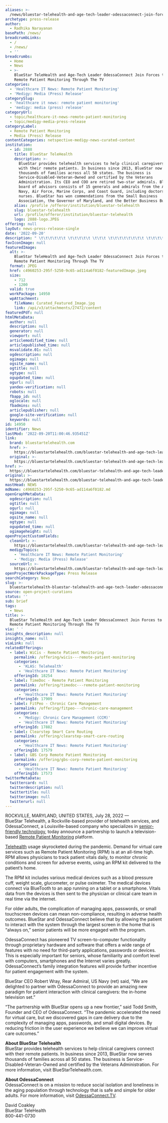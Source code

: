```yaml
---
aliases: >-
  /news/bluestar-telehealth-and-age-tech-leader-odessaconnect-join-forces-to-provide-remote-patient-monitoring-through-the-tv
archetype: press-release
author:
  - Radhika Narayanan
basePath: /news/
breadcrumbLinks:
  - /
  - /news/
  - ''
breadcrumbs:
  - Home
  - News
  - >-
    BlueStar TeleHealth and Age-Tech Leader OdessaConnect Join Forces to Provide
    Remote Patient Monitoring Through The TV
categories:
  - 'Healthcare IT News: Remote Patient Monitoring'
  - 'Medigy: Media (Press) Release'
categorySlug:
  - 'healthcare it news: remote patient monitoring'
  - 'medigy: media (press) release'
categoryUrl:
  - topic/healthcare-it-news-remote-patient-monitoring
  - topic/medigy-media-press-release
categoryLabel:
  - Remote Patient Monitoring
  - Media (Press) Release
contentCategories: netspective-medigy-news-curated-content
institution:
  - id: 2888
    title: BlueStar TeleHealth
    description: >-
      BlueStar provides telehealth services to help clinical caregivers connect
      with their remote patients. In business since 2013, BlueStar now serves
      thousands of families across all 50 states. The business is
      Service-Disabled-Veteran-Owned and certified by the Veterans
      Administration. Its CEO and COO are retired two-star admirals. BlueStar's
      board of advisors consists of 15 generals and admirals from the Army,
      Navy, Air Force, Marine Corps, and Coast Guard, including doctors and
      nurses. BlueStar has won commendations from the Small Business
      Association, the Governor of Maryland, and the Better Business Bureau.
    alias: /profile /offeror/institution/bluestar-telehealth
    slug: bluestar-telehealth
    url: /profile/offeror/institution/bluestar-telehealth
    logo: 2888-logo.JPEG
offering: null
layOut: news-press-release-single
date: '2022-09-20'
description: " \t\t\t\t\t\t \t\t\t\t\t \t\t\t \t\t\t\t\t\t\t\t \t\t\t\t \t\t\t\t\t\t\tROCKVILLE, MARYLAND, UNITED STATES, July 28, 2022&nbsp;— BlueStar&nbsp;Telehealth, a Rockville-based provider of telehealth services, and OdessaConnect, a Louisv"
favIconImage: null
featuredImage:
  alt: >-
    BlueStar TeleHealth and Age-Tech Leader OdessaConnect Join Forces to Provide
    Remote Patient Monitoring Through The TV
  format: JPEG
  href: c4960253-295f-5250-9c65-ad114a6f0182-featuredImage.jpeg
  size:
    - 712
    - 1200
  valid: true
  workPackage: 14950
  wpAttachment:
    fileName: Curated_Featured_Image.jpg
    link: /api/v3/attachments/27472/content
featuredPdf: null
htmlMetaData:
  author: null
  description: null
  generator: null
  viewport: null
  articlemodified_time: null
  articlepublished_time: null
  msvalidate.01: null
  ogdescription: null
  ogimage: null
  ogsite_name: null
  ogtitle: null
  ogtype: null
  ogupdated_time: null
  ogurl: null
  yandex-verification: null
  robots: null
  fbapp_id: null
  oglocale: null
  fbadmins: null
  articlepublisher: null
  google-site-verification: null
  keywords: null
id: 14950
identifier: News
lastMod: '2022-09-20T11:00:46.935451Z'
link:
  brand: bluestartelehealth.com
  href: >-
    https://bluestartelehealth.com/bluestar-telehealth-and-age-tech-leader-odessaconnect-join-forces-to-provide-remote-patient-monitoring-through-the-tv/
  original: >-
    https://bluestartelehealth.com/bluestar-telehealth-and-age-tech-leader-odessaconnect-join-forces-to-provide-remote-patient-monitoring-through-the-tv/
href: >-
  https://bluestartelehealth.com/bluestar-telehealth-and-age-tech-leader-odessaconnect-join-forces-to-provide-remote-patient-monitoring-through-the-tv/
original: >-
  https://bluestartelehealth.com/bluestar-telehealth-and-age-tech-leader-odessaconnect-join-forces-to-provide-remote-patient-monitoring-through-the-tv/
mastHead: NEWS
mdName: c4960253-295f-5250-9c65-ad114a6f0182.md
openGraphMetaData:
  ogdescription: null
  ogtitle: null
  ogurl: null
  ogimage: null
  ogsite_name: null
  ogtype: null
  ogupdated_time: null
  ogimageheight: null
openProjectCustomFields:
  cleanUrl: >-
    https://bluestartelehealth.com/bluestar-telehealth-and-age-tech-leader-odessaconnect-join-forces-to-provide-remote-patient-monitoring-through-the-tv/
  medigyTopics:
    - 'Healthcare IT News: Remote Patient Monitoring'
    - 'Medigy: Media (Press) Release'
  sourceUrl: >-
    https://bluestartelehealth.com/bluestar-telehealth-and-age-tech-leader-odessaconnect-join-forces-to-provide-remote-patient-monitoring-through-the-tv/
openProjectWorkPackageType: Press Release
searchCategory: News
slug: >-
  bluestartelehealth-bluestar-telehealth-and-age-tech-leader-odessaconnect-join-forces-to-provide-remote-patient-monitoring-through-the-tv
source: open-project-curations
status: ''
sub: brief
tags:
  - News
title: >-
  BlueStar TeleHealth and Age-Tech Leader OdessaConnect Join Forces to Provide
  Remote Patient Monitoring Through The TV
via: ' '
insights_description: null
insights_name: null
viaLink: null
relatedOfferings:
  - label: WiCis - Remote Patient Monitoring
    permalink: /offering/wicis---remote-patient-monitoring
    categories:
      - 'KLAS: Telehealth'
      - 'Healthcare IT News: Remote Patient Monitoring'
    offeringId: 18254
  - label: TimeDoc - Remote Patient Monitoring
    permalink: /offering/timedoc---remote-patient-monitoring
    categories:
      - 'Healthcare IT News: Remote Patient Monitoring'
    offeringId: 17909
  - label: FitPeo - Chronic Care Management
    permalink: /offering/fitpeo---chronic-care-management
    categories:
      - 'Medigy: Chronic Care Management (CCM)'
      - 'Healthcare IT News: Remote Patient Monitoring'
    offeringId: 17882
  - label: Clearstep Smart Care Routing
    permalink: /offering/clearstep-smart-care-routing
    categories:
      - 'Healthcare IT News: Remote Patient Monitoring'
    offeringId: 17579
  - label: GBS Corp Remote Patient Monitoring
    permalink: /offering/gbs-corp-remote-patient-monitoring
    categories:
      - 'Healthcare IT News: Remote Patient Monitoring'
    offeringId: 17573
twitterMetaData:
  twittercard: null
  twitterdescription: null
  twittertitle: null
  twitterimage: null
  twitterurl: null
---
```

<div id="readability-page-1" class="page"><section data-id="fe5f8c4" data-element_type="section"> 						<div> 					<div data-id="2d6a590" data-element_type="column"> 			<div> 								<div data-id="a3a8ef0" data-element_type="widget" data-widget_type="text-editor.default"> 				<div> 							<p>ROCKVILLE, MARYLAND, UNITED STATES, July 28, 2022&nbsp;— BlueStar&nbsp;Telehealth, a Rockville-based provider of telehealth services, and OdessaConnect, a Louisville-based company who specializes in&nbsp;<a href="https://odessaconnect.tv/" target="_blank" rel="external nofollow noopener">senior-friendly technology</a>, today announce a partnership to launch a television-based&nbsp;<a href="https://bluestartelehealth.com/" target="_blank" rel="external nofollow noopener">Remote Patient Monitoring</a>&nbsp;platform.</p><p><a href="https://bluestartelehealth.com/">Telehealth</a> usage skyrocketed during the pandemic. Demand for virtual care services such as Remote Patient Monitoring (RPM) is at an all-time high. RPM allows physicians to track patient vitals daily, to monitor chronic conditions and screen for adverse events, using an RPM kit delivered to the patient’s home.</p><p>The RPM kit includes various medical devices such as a blood pressure cuff, weight scale, glucometer, or pulse oximeter. The medical devices connect via BlueTooth to an app running on a tablet or a smartphone. Vitals data from the devices is then sent to the physician or clinical care team in real time via the internet.</p><p>For older adults, the complication of managing apps, passwords, or small touchscreen devices can mean non-compliance, resulting in adverse health outcomes. BlueStar and OdessaConnect believe that by allowing the patient to interact with the system through the largest screen in the home that is “always on,” senior patients will be more engaged with the program.</p><p>OdessaConnect has pioneered TV screen-to-computer functionality through proprietary hardware and software that offers a wide range of features with no need for third-party applications, passwords or devices. This is especially important for seniors, whose familiarity and comfort level with computers, smartphones and the Internet varies greatly. OdessaConnect’s family integration features will provide further incentive for patient engagement with the system.</p><p>BlueStar CEO Robert Wray, Rear Admiral, US Navy (ret) said, “We are delighted to partner with OdessaConnect to provide an amazing new paradigm for patient interaction with clinical caregivers: the in-home television set.”</p><p>“The partnership with BlueStar opens up a new frontier,” said Todd Smith, Founder and CEO of OdessaConnect. “The pandemic accelerated the need for virtual care, but we discovered gaps in care delivery due to the complexity of managing apps, passwords, and small digital devices. By reducing friction in the user experience we believe we can improve virtual care outcomes.”</p><p><strong>About BlueStar Telehealth</strong><br>BlueStar provides telehealth services to help clinical caregivers connect with their remote patients. In business since 2013, BlueStar now serves thousands of families across all 50 states. The business is Service-Disabled-Veteran-Owned and certified by the Veterans Administration. For more information, visit BlueStarTelehealth.com.</p><p><strong>About OdessaConnect</strong><br>OdessaConnect is on a mission to reduce social isolation and loneliness in the aging population through technology that is safe and simple for older adults. For more information, visit <a href="https://odessaconnect.tv/" target="_blank" rel="noopener">OdessaConnect.TV</a>.</p><p><a href="https://odessaconnect.tv/"></a></p><p dir="auto">David Coakley<br>BlueStar TeleHealth<br>800-441-0730</p>						</div> 				</div> 					</div> 		</div> 							</div> 		</section></div>